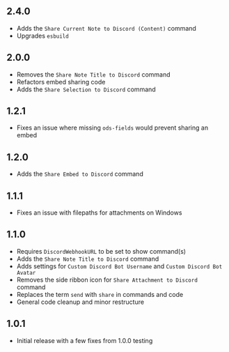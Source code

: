 ## 2.4.0
- Adds the `Share Current Note to Discord (Content)` command
- Upgrades `esbuild`

## 2.0.0
- Removes the `Share Note Title to Discord` command
- Refactors embed sharing code
- Adds the `Share Selection to Discord` command

## 1.2.1
- Fixes an issue where missing `ods-fields` would prevent sharing an embed

## 1.2.0
- Adds the `Share Embed to Discord` command

## 1.1.1
- Fixes an issue with filepaths for attachments on Windows

## 1.1.0
- Requires `DiscordWebhookURL` to be set to show command(s)
- Adds the `Share Note Title to Discord` command
- Adds settings for `Custom Discord Bot Username` and `Custom Discord Bot Avatar`
- Removes the side ribbon icon for `Share Attachment to Discord` command
- Replaces the term `send` with `share` in commands and code
- General code cleanup and minor restructure

## 1.0.1
- Initial release with a few fixes from 1.0.0 testing